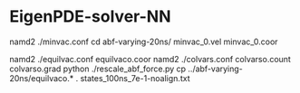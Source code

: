 # EigenPDE-solver-NN

namd2 ./minvac.conf
cd abf-varying-20ns/
minvac_0.vel
minvac_0.coor

namd2 ./equilvac.conf
equilvaco.coor
namd2 ./colvars.conf
colvarso.count
colvarso.grad
python ./rescale_abf_force.py
cp ../abf-varying-20ns/equilvaco.* .
states_100ns_7e-1-noalign.txt
